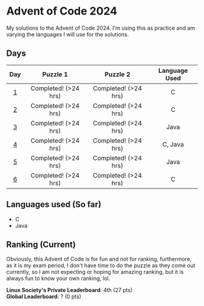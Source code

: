 # Advent of Code 2024

My solutions to the Advent of Code 2024. I'm using this as practice and am
varying the languages I will use for the solutions.

## Days

|                            Day                             |       Puzzle 1       |       Puzzle 2       | Language Used |
| :--------------------------------------------------------: | :------------------: | :------------------: | :-----------: |
| [1](https://github.com/Sp0k/aoc-2024/tree/main/day_01/src) | Completed! (>24 hrs) | Completed! (>24 hrs) |       C       |
| [2](https://github.com/Sp0k/aoc-2024/tree/main/day_02/src) | Completed! (>24 hrs) | Completed! (>24 hrs) |       C       |
| [3](https://github.com/Sp0k/aoc-2024/tree/main/day_03/src) | Completed! (>24 hrs) | Completed! (>24 hrs) |     Java      |
| [4](https://github.com/Sp0k/aoc-2024/tree/main/day_04/src) | Completed! (>24 hrs) | Completed! (>24 hrs) |    C, Java    |
| [5](https://github.com/Sp0k/aoc-2024/tree/main/day_05/src) | Completed! (>24 hrs) | Completed! (>24 hrs) |     Java      |
| [6](https://github.com/Sp0k/aoc-2024/tree/main/day_06/src) | Completed! (>24 hrs) | Completed! (>24 hrs) |       C       |

## Languages used (So far)

- C
- Java

## Ranking (Current)

Obviously, this Advent of Code is for fun and not for ranking, furthermore, as
it is my exam period, I don't have time to do the puzzle as they come out
currently, so I am not expecting or hoping for amazing ranking, but it is always
fun to know your own ranking, lol.

**Linux Society's Private Leaderboard**: 4th (27 pts)<br/>
**Global Leaderboard**: ? (0 pts)
